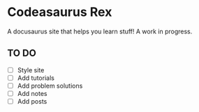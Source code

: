 # Codeasaurus Rex

A docusaurus site that helps you learn stuff! A work in progress.

## TO DO

- [ ] Style site
- [ ] Add tutorials
- [ ] Add problem solutions
- [ ] Add notes
- [ ] Add posts
